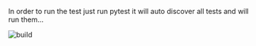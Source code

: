 In order to run the test just run pytest it will auto discover all tests and will run them...

![build](https://img.shields.io/appveyor/build/nagrigore/testing)
